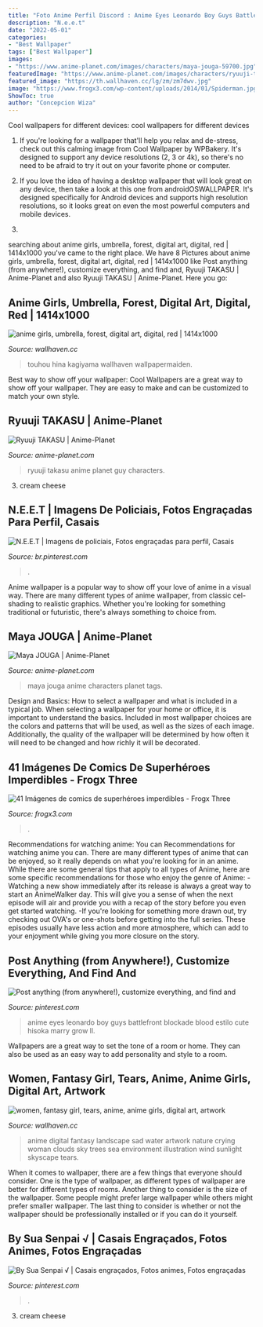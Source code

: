 ```yaml
---
title: "Foto Anime Perfil Discord : Anime Eyes Leonardo Boy Guys Battlefront Blockade Blood Estilo Cute Hisoka Marry Grow Ll"
description: "N.e.e.t"
date: "2022-05-01"
categories:
- "Best Wallpaper"
tags: ["Best Wallpaper"]
images:
- "https://www.anime-planet.com/images/characters/maya-jouga-59700.jpg"
featuredImage: "https://www.anime-planet.com/images/characters/ryuuji-takasu-129.jpg"
featured_image: "https://th.wallhaven.cc/lg/zm/zm7dwv.jpg"
image: "https://www.frogx3.com/wp-content/uploads/2014/01/Spiderman.jpg"
ShowToc: true
author: "Concepcion Wiza"
---
```



Cool wallpapers for different devices:
cool wallpapers for different devices 

1. If you're looking for a wallpaper that'll help you relax and de-stress, check out this calming image from Cool Wallpaper by WPBakery. It's designed to support any device resolutions (2, 3 or 4k), so there's no need to be afraid to try it out on your favorite phone or computer.

2. If you love the idea of having a desktop wallpaper that will look great on any device, then take a look at this one from androidOSWALLPAPER. It's designed specifically for Android devices and supports high resolution resolutions, so it looks great on even the most powerful computers and mobile devices.

3.

	

		
searching about anime girls, umbrella, forest, digital art, digital, red | 1414x1000 you've came to the right place. We have 8 Pictures about anime girls, umbrella, forest, digital art, digital, red | 1414x1000 like Post anything (from anywhere!), customize everything, and find and, Ryuuji TAKASU | Anime-Planet and also Ryuuji TAKASU | Anime-Planet. Here you go:
		
    
## Anime Girls, Umbrella, Forest, Digital Art, Digital, Red | 1414x1000

<img loading=lazy src="https://th.wallhaven.cc/lg/l3/l391op.jpg" onerror="this.onerror=null;this.src='https://tse2.mm.bing.net/th?id=OIP.8vOE16AGYBCpQqTrpxxaUwAAAA&amp;pid=15.1';" alt="anime girls, umbrella, forest, digital art, digital, red | 1414x1000">

_Source: wallhaven.cc_

>touhou hina kagiyama wallhaven wallpapermaiden. 

	

Best way to show off your wallpaper:
Cool Wallpapers are a great way to show off your wallpaper. They are easy to make and can be customized to match your own style.

    
## Ryuuji TAKASU | Anime-Planet

<img loading=lazy src="https://www.anime-planet.com/images/characters/ryuuji-takasu-129.jpg" onerror="this.onerror=null;this.src='https://tse4.mm.bing.net/th?id=OIP.Pa-6DzxABRerkbzMGCadngAAAA&amp;pid=15.1';" alt="Ryuuji TAKASU | Anime-Planet">

_Source: anime-planet.com_

>ryuuji takasu anime planet guy characters. 

	

3. cream cheese 

    
## N.E.E.T | Imagens De Policiais, Fotos Engraçadas Para Perfil, Casais

<img loading=lazy src="https://i.pinimg.com/736x/35/22/45/3522454636a6ee417638d3e999c63d19.jpg" onerror="this.onerror=null;this.src='https://tse1.mm.bing.net/th?id=OIP.5gA3tEBvzErZk7KTQh-KxgHaLH&amp;pid=15.1';" alt="N.E.E.T | Imagens de policiais, Fotos engraçadas para perfil, Casais">

_Source: br.pinterest.com_

>. 

	

Anime wallpaper is a popular way to show off your love of anime in a visual way. There are many different types of anime wallpaper, from classic cel-shading to realistic graphics. Whether you're looking for something traditional or futuristic, there's always something to choice from.

    
## Maya JOUGA | Anime-Planet

<img loading=lazy src="https://www.anime-planet.com/images/characters/maya-jouga-59700.jpg" onerror="this.onerror=null;this.src='https://tse1.mm.bing.net/th?id=OIP.J88rI1jKVfWXxY0XlGQZkQHaLH&amp;pid=15.1';" alt="Maya JOUGA | Anime-Planet">

_Source: anime-planet.com_

>maya jouga anime characters planet tags. 

	

Design and Basics: How to select a wallpaper and what is included in a typical job.
When selecting a wallpaper for your home or office, it is important to understand the basics. Included in most wallpaper choices are the colors and patterns that will be used, as well as the sizes of each image. Additionally, the quality of the wallpaper will be determined by how often it will need to be changed and how richly it will be decorated.

    
## 41 Imágenes De Comics De Superhéroes Imperdibles - Frogx Three

<img loading=lazy src="https://www.frogx3.com/wp-content/uploads/2014/01/Spiderman.jpg" onerror="this.onerror=null;this.src='https://tse1.mm.bing.net/th?id=OIP.BZNbq6GGNwsF4NymtTAVrQHaNj&amp;pid=15.1';" alt="41 Imágenes de comics de superhéroes imperdibles - Frogx Three">

_Source: frogx3.com_

>. 

	

Recommendations for watching anime: You can
Recommendations for watching anime you can. There are many different types of anime that can be enjoyed, so it really depends on what you're looking for in an anime. While there are some general tips that apply to all types of Anime, here are some specific recommendations for those who enjoy the genre of Anime: 
-Watching a new show immediately after its release is always a great way to start an AnimeWalker day. This will give you a sense of when the next episode will air and provide you with a recap of the story before you even get started watching. 
-If you're looking for something more drawn out, try checking out OVA's or one-shots before getting into the full series. These episodes usually have less action and more atmosphere, which can add to your enjoyment while giving you more closure on the story.

    
## Post Anything (from Anywhere!), Customize Everything, And Find And

<img loading=lazy src="https://i.pinimg.com/736x/ae/cd/e2/aecde24c1f5cc2202a075e07eb7624a2.jpg" onerror="this.onerror=null;this.src='https://tse3.mm.bing.net/th?id=OIP.L-iHukOSsj-cm1BX5CfvDQHaK4&amp;pid=15.1';" alt="Post anything (from anywhere!), customize everything, and find and">

_Source: pinterest.com_

>anime eyes leonardo boy guys battlefront blockade blood estilo cute hisoka marry grow ll. 

	

Wallpapers are a great way to set the tone of a room or home. They can also be used as an easy way to add personality and style to a room.

    
## Women, Fantasy Girl, Tears, Anime, Anime Girls, Digital Art, Artwork

<img loading=lazy src="https://th.wallhaven.cc/lg/zm/zm7dwv.jpg" onerror="this.onerror=null;this.src='https://tse1.mm.bing.net/th?id=OIP.EAaCmUU4Cl3MtN-IdWiMEwAAAA&amp;pid=15.1';" alt="women, fantasy girl, tears, anime, anime girls, digital art, artwork">

_Source: wallhaven.cc_

>anime digital fantasy landscape sad water artwork nature crying woman clouds sky trees sea environment illustration wind sunlight skyscape tears. 

	

When it comes to wallpaper, there are a few things that everyone should consider. One is the type of wallpaper, as different types of wallpaper are better for different types of rooms. Another thing to consider is the size of the wallpaper. Some people might prefer large wallpaper while others might prefer smaller wallpaper. The last thing to consider is whether or not the wallpaper should be professionally installed or if you can do it yourself.

    
## By Sua Senpai √ | Casais Engraçados, Fotos Animes, Fotos Engraçadas

<img loading=lazy src="https://i.pinimg.com/736x/5f/f4/ba/5ff4bad65ba1adc077f3ad69e90c3fbf.jpg" onerror="this.onerror=null;this.src='https://tse2.mm.bing.net/th?id=OIP.iRa5wwFckQcWTpzQKQDP9wHaKY&amp;pid=15.1';" alt="By Sua Senpai √ | Casais engraçados, Fotos animes, Fotos engraçadas">

_Source: pinterest.com_

>. 

	

3. cream cheese 

